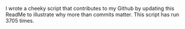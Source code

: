 I wrote a cheeky script that contributes to my Github by updating this ReadMe to illustrate why more than commits matter. This script has run 3705 times.